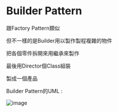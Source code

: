 Builder Pattern
=====

跟Factory Pattern類似

但不一樣的是Builder用以製作製程複雜的物件

把各個零件拆開來用繼承來製作

最後用Director個Class組裝

製成一個產品

Builder Pattern的UML : 

![image](https://dotnettrickscloud.blob.core.windows.net/img/designpatterns/builder.png)
